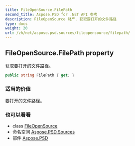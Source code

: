 ```yaml
---
title: FileOpenSource.FilePath
second_title: Aspose.PSD for .NET API 参考
description: FileOpenSource 财产. 获取要打开的文件路径
type: docs
weight: 20
url: /zh/net/aspose.psd.sources/fileopensource/filepath/
---
```

## FileOpenSource.FilePath property

获取要打开的文件路径。

```csharp
public string FilePath { get; }
```

### 适当的价值

要打开的文件路径。

### 也可以看看

* class [FileOpenSource](../)
* 命名空间 [Aspose.PSD.Sources](../../fileopensource/)
* 部件 [Aspose.PSD](../../../)


